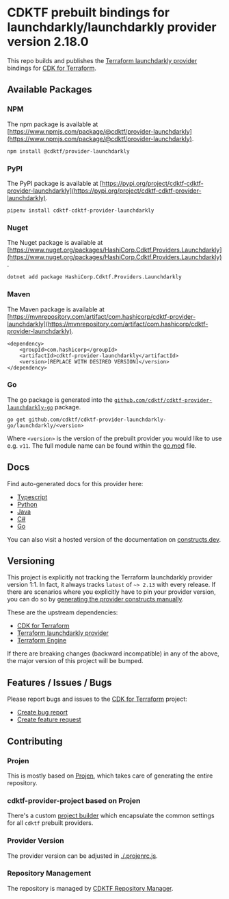 
# CDKTF prebuilt bindings for launchdarkly/launchdarkly provider version 2.18.0

This repo builds and publishes the [Terraform launchdarkly provider](https://registry.terraform.io/providers/launchdarkly/launchdarkly/2.18.0/docs) bindings for [CDK for Terraform](https://cdk.tf).

## Available Packages

### NPM

The npm package is available at [https://www.npmjs.com/package/@cdktf/provider-launchdarkly](https://www.npmjs.com/package/@cdktf/provider-launchdarkly).

`npm install @cdktf/provider-launchdarkly`

### PyPI

The PyPI package is available at [https://pypi.org/project/cdktf-cdktf-provider-launchdarkly](https://pypi.org/project/cdktf-cdktf-provider-launchdarkly).

`pipenv install cdktf-cdktf-provider-launchdarkly`

### Nuget

The Nuget package is available at [https://www.nuget.org/packages/HashiCorp.Cdktf.Providers.Launchdarkly](https://www.nuget.org/packages/HashiCorp.Cdktf.Providers.Launchdarkly).

`dotnet add package HashiCorp.Cdktf.Providers.Launchdarkly`

### Maven

The Maven package is available at [https://mvnrepository.com/artifact/com.hashicorp/cdktf-provider-launchdarkly](https://mvnrepository.com/artifact/com.hashicorp/cdktf-provider-launchdarkly).

```
<dependency>
    <groupId>com.hashicorp</groupId>
    <artifactId>cdktf-provider-launchdarkly</artifactId>
    <version>[REPLACE WITH DESIRED VERSION]</version>
</dependency>
```

### Go

The go package is generated into the [`github.com/cdktf/cdktf-provider-launchdarkly-go`](https://github.com/cdktf/cdktf-provider-launchdarkly-go) package.

`go get github.com/cdktf/cdktf-provider-launchdarkly-go/launchdarkly/<version>`

Where `<version>` is the version of the prebuilt provider you would like to use e.g. `v11`. The full module name can be found
within the [go.mod](https://github.com/cdktf/cdktf-provider-launchdarkly-go/blob/main/launchdarkly/go.mod#L1) file.

## Docs

Find auto-generated docs for this provider here: 

- [Typescript](./docs/API.typescript.md)
- [Python](./docs/API.python.md)
- [Java](./docs/API.java.md)
- [C#](./docs/API.csharp.md)
- [Go](./docs/API.go.md)

You can also visit a hosted version of the documentation on [constructs.dev](https://constructs.dev/packages/@cdktf/provider-launchdarkly).

## Versioning

This project is explicitly not tracking the Terraform launchdarkly provider version 1:1. In fact, it always tracks `latest` of `~> 2.13` with every release. If there are scenarios where you explicitly have to pin your provider version, you can do so by [generating the provider constructs manually](https://cdk.tf/imports).

These are the upstream dependencies:

- [CDK for Terraform](https://cdk.tf)
- [Terraform launchdarkly provider](https://registry.terraform.io/providers/launchdarkly/launchdarkly/2.18.0)
- [Terraform Engine](https://terraform.io)

If there are breaking changes (backward incompatible) in any of the above, the major version of this project will be bumped.

## Features / Issues / Bugs

Please report bugs and issues to the [CDK for Terraform](https://cdk.tf) project:

- [Create bug report](https://cdk.tf/bug)
- [Create feature request](https://cdk.tf/feature)

## Contributing

### Projen

This is mostly based on [Projen](https://github.com/projen/projen), which takes care of generating the entire repository.

### cdktf-provider-project based on Projen

There's a custom [project builder](https://github.com/cdktf/cdktf-provider-project) which encapsulate the common settings for all `cdktf` prebuilt providers.

### Provider Version

The provider version can be adjusted in [./.projenrc.js](./.projenrc.js).

### Repository Management

The repository is managed by [CDKTF Repository Manager](https://github.com/cdktf/cdktf-repository-manager/).
